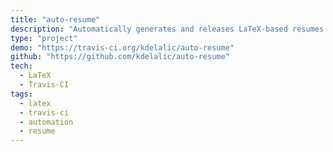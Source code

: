 ```yaml
---
title: "auto-resume"
description: "Automatically generates and releases LaTeX-based resumes."
type: "project"
demo: "https://travis-ci.org/kdelalic/auto-resume"
github: "https://github.com/kdelalic/auto-resume"
tech: 
  - LaTeX
  - Travis-CI
tags:
  - latex
  - travis-ci
  - automation
  - resume
---
```


